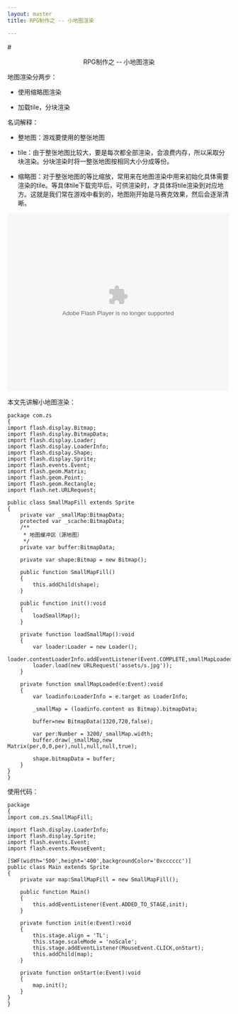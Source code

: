 ```yaml
---
layout: master
title: RPG制作之 -- 小地图渲染

---
```


#<center>RPG制作之 -- 小地图渲染</center>


地图渲染分两步：


 - 使用缩略图渲染

 - 加载tile，分块渲染


名词解释：


 - 整地图：游戏要使用的整张地图

- tile：由于整张地图比较大，要是每次都全部渲染，会浪费内存，所以采取分块渲染。分块渲染时将一整张地图按相同大小分成等份。

- 缩略图：对于整张地图的等比缩放，常用来在地图渲染中用来初始化具体需要渲染的tile。等具体tile下载完毕后，可供渲染时，才具体将tile渲染到对应地方。这就是我们常在游戏中看到的，地图刚开始是马赛克效果，然后会逐渐清晰。

<object type="application/x-shockwave-flash" width="500" height="400">
 <param name="movie" value="../../../images/posts/scaleMap.swf"/>
 <param name="bgcolor" value="#ffffff"/>
 <embed src="../../../images/posts/scaleMap.swf"
        type="application/x-shockwave-flash"
        bgcolor="#ffffff"
        width="500"
        height="400">
 </embed>
</object>

本文先讲解小地图渲染：
	
	package com.zs
	{
	import flash.display.Bitmap;
	import flash.display.BitmapData;
	import flash.display.Loader;
	import flash.display.LoaderInfo;
	import flash.display.Shape;
	import flash.display.Sprite;
	import flash.events.Event;
	import flash.geom.Matrix;
	import flash.geom.Point;
	import flash.geom.Rectangle;
	import flash.net.URLRequest;
	
	public class SmallMapFill extends Sprite
	{
		private var _smallMap:BitmapData;
		protected var _scache:BitmapData;
		/**
		 * 地图缓冲区（源地图）
		 */
		private var buffer:BitmapData;
		
		private var shape:Bitmap = new Bitmap();
		
		public function SmallMapFill()
		{
			this.addChild(shape);
		}
		
		public function init():void
		{
			loadSmallMap();
		}
		
		private function loadSmallMap():void
		{
			var loader:Loader = new Loader();
			loader.contentLoaderInfo.addEventListener(Event.COMPLETE,smallMapLoaded);
			loader.load(new URLRequest('assets/s.jpg'));
		}
		
		private function smallMapLoaded(e:Event):void
		{
			var loadinfo:LoaderInfo = e.target as LoaderInfo;
			
			_smallMap = (loadinfo.content as Bitmap).bitmapData;
			
			buffer=new BitmapData(1320,720,false);
			
			var per:Number = 3200/_smallMap.width;
			buffer.draw(_smallMap,new Matrix(per,0,0,per),null,null,null,true);
			
			shape.bitmapData = buffer;
		}
	}
	}
	
	
使用代码：

	package
	{
	import com.zs.SmallMapFill;
	
	import flash.display.LoaderInfo;
	import flash.display.Sprite;
	import flash.events.Event;
	import flash.events.MouseEvent;

	[SWF(width='500',height='400',backgroundColor='0xcccccc')]
	public class Main extends Sprite
	{
		private var map:SmallMapFill = new SmallMapFill();
		
		public function Main()
		{
			this.addEventListener(Event.ADDED_TO_STAGE,init);
		}
		
		private function init(e:Event):void
		{
			this.stage.align = 'TL';
			this.stage.scaleMode = 'noScale';
			this.stage.addEventListener(MouseEvent.CLICK,onStart);
			this.addChild(map);
		}
		
		private function onStart(e:Event):void
		{
			map.init();
		}
	}
	}